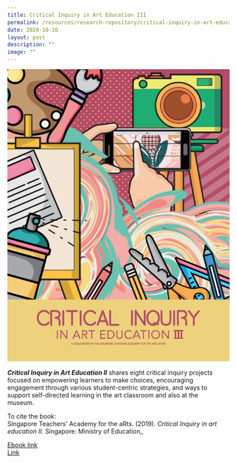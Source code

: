 ```yaml
---
title: Critical Inquiry in Art Education III
permalink: /resources/research-repository/critical-inquiry-in-art-education-3/
date: 2020-10-10
layout: post
description: ""
image: ""
---
```

<img src="/images/uucriticalinquiryinarteducationiii.png" 
         style="width:600px"
	/>
<br>

**_Critical Inquiry in Art Education II_** shares eight critical inquiry projects focused on empowering learners to make choices, encouraging engagement through various student-centric strategies, and ways to support self-directed learning in the art classroom and also at the museum.  

To cite the book:  <br>
Singapore Teachers’ Academy for the aRts. (2019). _Critical Inquiry in art education II._ Singapore: Ministry of Education_

[Ebook link](https://view.joomag.com/critical-inquiry-in-art-education-ii/M0379999001561340476) <br>
[Link](https://go.gov.sg/ci-art-education-2)